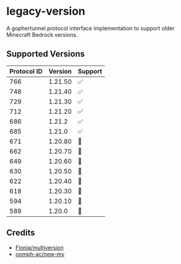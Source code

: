 # legacy-version

A gophertunnel protocol interface implementation to support older Minecraft Bedrock versions.

## Supported Versions
| Protocol ID | Version | Support |
|-------------|---------|---------|
| 766         | 1.21.50 | ✅       |
| 748         | 1.21.40 | ✅       |
| 729         | 1.21.30 | ✅       |
| 712         | 1.21.20 | ✅       |
| 686         | 1.21.2  | ✅       |
| 685         | 1.21.0  | ✅       |
| 671         | 1.20.80 | 🚧      |
| 662         | 1.20.70 | 🚧      |
| 649         | 1.20.60 | 🚧      |
| 630         | 1.20.50 | 🚧      |
| 622         | 1.20.40 | 🚧      |
| 618         | 1.20.30 | 🚧      |
| 594         | 1.20.10 | 🚧      |
| 589         | 1.20.0  | 🚧      |

## Credits
- [Flonja/multiversion](https://github.com/Flonja/multiversion)
- [oomph-ac/new-mv](https://github.com/oomph-ac/new-mv)